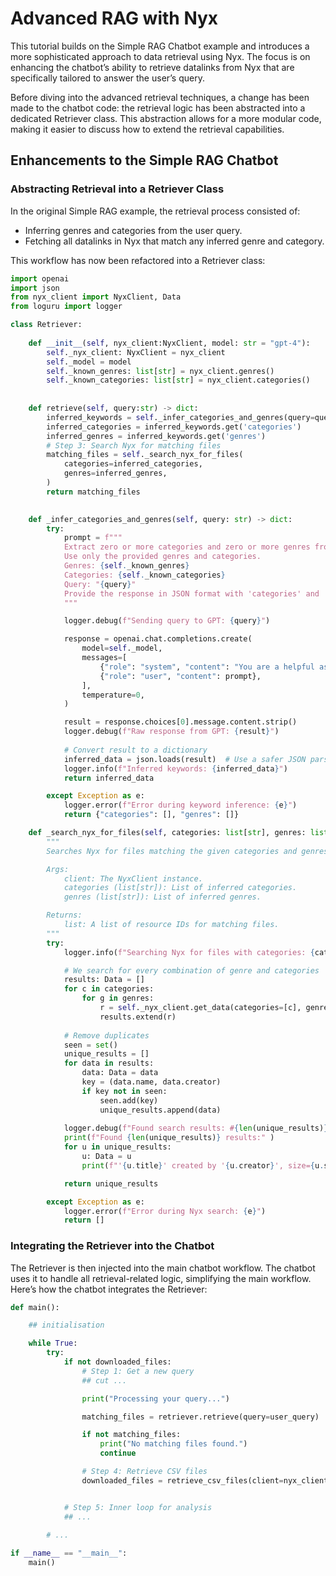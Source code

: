 # Advanced RAG with Nyx

This tutorial builds on the Simple RAG Chatbot example and introduces a more sophisticated approach to data retrieval using Nyx. The focus is on enhancing the chatbot’s ability to retrieve datalinks from Nyx that are specifically tailored to answer the user’s query.

Before diving into the advanced retrieval techniques, a change has been made to the chatbot code: the retrieval logic has been abstracted into a dedicated Retriever class. This abstraction allows for a more modular code, making it easier to discuss how to extend the retrieval capabilities.

## Enhancements to the Simple RAG Chatbot

### Abstracting Retrieval into a Retriever Class
In the original Simple RAG example, the retrieval process consisted of:

- Inferring genres and categories from the user query.
- Fetching all datalinks in Nyx that match any inferred genre and category.

This workflow has now been refactored into a Retriever class:

```python
import openai
import json
from nyx_client import NyxClient, Data
from loguru import logger

class Retriever:
    
    def __init__(self, nyx_client:NyxClient, model: str = "gpt-4"):
        self._nyx_client: NyxClient = nyx_client
        self._model = model
        self._known_genres: list[str] = nyx_client.genres()
        self._known_categories: list[str] = nyx_client.categories()
        
        
    def retrieve(self, query:str) -> dict:
        inferred_keywords = self._infer_categories_and_genres(query=query)
        inferred_categories = inferred_keywords.get('categories')
        inferred_genres = inferred_keywords.get('genres')
        # Step 3: Search Nyx for matching files
        matching_files = self._search_nyx_for_files(
            categories=inferred_categories,
            genres=inferred_genres,
        )
        return matching_files

        
    def _infer_categories_and_genres(self, query: str) -> dict:
        try:
            prompt = f"""
            Extract zero or more categories and zero or more genres from the following query;
            Use only the provided genres and categories.
            Genres: {self._known_genres}
            Categories: {self._known_categories}
            Query: "{query}"
            Provide the response in JSON format with 'categories' and 'genres' as keys.
            """

            logger.debug(f"Sending query to GPT: {query}")

            response = openai.chat.completions.create(
                model=self._model,
                messages=[
                    {"role": "system", "content": "You are a helpful assistant."},
                    {"role": "user", "content": prompt},
                ],
                temperature=0,
            )

            result = response.choices[0].message.content.strip()
            logger.debug(f"Raw response from GPT: {result}")
            
            # Convert result to a dictionary
            inferred_data = json.loads(result)  # Use a safer JSON parsing method in production
            logger.info(f"Inferred keywords: {inferred_data}")
            return inferred_data

        except Exception as e:
            logger.error(f"Error during keyword inference: {e}")
            return {"categories": [], "genres": []}

    def _search_nyx_for_files(self, categories: list[str], genres: list[str]) -> list[Data]:
        """
        Searches Nyx for files matching the given categories and genres.

        Args:
            client: The NyxClient instance.
            categories (list[str]): List of inferred categories.
            genres (list[str]): List of inferred genres.

        Returns:
            list: A list of resource IDs for matching files.
        """
        try:
            logger.info(f"Searching Nyx for files with categories: {categories} and genres: {genres}")

            # We search for every combination of genre and categories
            results: Data = []
            for c in categories:
                for g in genres:
                    r = self._nyx_client.get_data(categories=[c], genre=g, content_type="text/csv")
                    results.extend(r)
            
            # Remove duplicates
            seen = set()
            unique_results = []  
            for data in results:
                data: Data = data
                key = (data.name, data.creator)  
                if key not in seen:
                    seen.add(key)
                    unique_results.append(data)
                            
            logger.debug(f"Found search results: #{len(unique_results)}")
            print(f"Found {len(unique_results)} results:" )
            for u in unique_results:
                u: Data = u
                print(f"'{u.title}' created by '{u.creator}', size={u.size}b: {u.description[:50]}...")

            return unique_results

        except Exception as e:
            logger.error(f"Error during Nyx search: {e}")
            return []
```

### Integrating the Retriever into the Chatbot

The Retriever is then injected into the main chatbot workflow. The chatbot uses it to handle all retrieval-related logic, simplifying the main workflow.
Here’s how the chatbot integrates the Retriever:

```python
def main():

    ## initialisation

    while True:
        try:
            if not downloaded_files:
                # Step 1: Get a new query
                ## cut ...

                print("Processing your query...")

                matching_files = retriever.retrieve(query=user_query)

                if not matching_files:
                    print("No matching files found.")
                    continue

                # Step 4: Retrieve CSV files
                downloaded_files = retrieve_csv_files(client=nyx_client, data=matching_files)


            # Step 5: Inner loop for analysis
            ## ...

        # ...        
        
if __name__ == "__main__":
    main()
```

